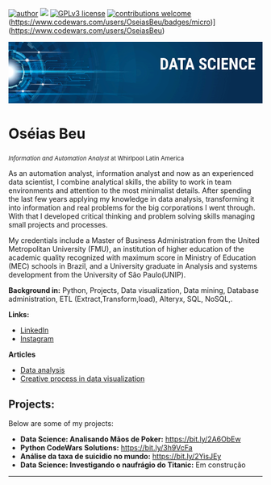 [![author](https://img.shields.io/badge/author-oseiasbeu-red.svg)](https://www.linkedin.com/in/oseiasbeu/) [![](https://img.shields.io/badge/python-3.7+-blue.svg)](https://www.python.org/downloads/release/python-365/) [![GPLv3 license](https://img.shields.io/badge/License-GPLv3-blue.svg)](http://perso.crans.org/besson/LICENSE.html) [![contributions welcome](https://img.shields.io/badge/contributions-welcome-brightgreen.svg?style=flat)](https://github.com/OseiasBeu)
(https://www.codewars.com/users/OseiasBeu/badges/micro)](https://www.codewars.com/users/OseiasBeu)



<p align="center">
  <img src="banner.png" >
</p>

# Oséias Beu
<sub>*Information and Automation Analyst* at Whirlpool Latin America</sub>

As an automation analyst, information analyst and now as an experienced data scientist, I combine analytical skills, the ability to work in team environments and attention to the most minimalist details. After spending the last few years applying my knowledge in data analysis, transforming it into information and real problems for the big corporations I went through. With that I developed critical thinking and problem solving skills managing small projects and processes.

My credentials include a Master of Business Administration from the United Metropolitan University (FMU), an institution of higher education of the academic quality recognized with maximum score in Ministry of Education (MEC) schools in Brazil, and a University graduate in Analysis and systems development from the University of São Paulo(UNIP).

**Background in:** Python, Projects, Data visualization, Data mining, Database administration, ETL (Extract,Transform,load), Alteryx, SQL, NoSQL,.

**Links:**
* [LinkedIn](https://www.linkedin.com/in/oseiasbeu/)
* [Instagram](https://www.instagram.com/oseias.beu/)

**Articles**
* [Data analysis](https://www.linkedin.com/pulse/an%C3%A1lise-de-dados-os%C3%A9ias-beu/)
* [Creative process in data visualization](https://www.linkedin.com/pulse/processo-criativo-na-exibi%C3%A7%C3%A3o-dos-dados-os%C3%A9ias-beu/)
## Projects:
Below are some of my projects:

* **Data Science: Analisando Mãos de Poker:** https://bit.ly/2A6ObEw
* **Python CodeWars Solutions:** https://bit.ly/3h9VcFa
* **Análise da taxa de suicidio no mundo:** https://bit.ly/2YisJEy
* **Data Science: Investigando o naufrágio do Titanic:** Em construção
<!-- https://bit.ly/2L2cMwy -->
<!-- https://bit.ly/2Ubr5SH -->
<!-- * **Como Implementar Regressão Linear com Python:** https://bit.ly/2Li5pzY -->

<!-- * **Como Tratar Dados Ausentes com Pandas:** https://bit.ly/31KWSMN -->
<!-- * **XGBoost: aprenda este algoritmo de Machine Learning em Python:** https://bit.ly/2UbRhws -->
<!-- * **Como criar uma Wordcloud em Python:** https://bit.ly/2OxsphM
* **Como lidar com dados desbalanceados:** https://bit.ly/2ZlaNsV -->

---





